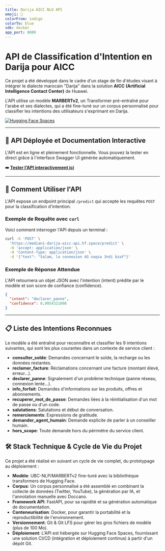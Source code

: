```yaml
---
title: Darija AICC NLU API
emoji: 🚀
colorFrom: indigo
colorTo: blue
sdk: docker
app_port: 8000
---
```


# API de Classification d'Intention en Darija pour AICC

Ce projet a été développé dans le cadre d'un stage de fin d'études visant à intégrer le dialecte marocain "Darija" dans la solution **AICC (Artificial Intelligence Contact Center)** de Huawei.

L'API utilise un modèle **MARBERTv2**, un Transformer pré-entraîné pour l'arabe et ses dialectes, qui a été fine-tuné sur un corpus personnalisé pour classifier les intentions des utilisateurs s'exprimant en Darija.

[![Hugging Face Spaces](https://img.shields.io/badge/🤗%20Spaces-Live%20Demo%20API-yellow)](https://mediani-darija-aicc-api.hf.space/docs)

---

## 🚀 API Déployée et Documentation Interactive

L'API est en ligne et pleinement fonctionnelle. Vous pouvez la tester en direct grâce à l'interface Swagger UI générée automatiquement.

**➡️ [Tester l'API interactivement ici](https://mediani-darija-aicc-api.hf.space/docs)**

---

## 🔧 Comment Utiliser l'API

L'API expose un endpoint principal `/predict` qui accepte les requêtes `POST` pour la classification d'intention.

### Exemple de Requête avec `curl`

Voici comment interroger l'API depuis un terminal :

```bash
curl -X 'POST' \
  'https://mediani-darija-aicc-api.hf.space/predict' \
  -H 'accept: application/json' \
  -H 'Content-Type: application/json' \
  -d '{"text": "Salam, la connexion 4G naqsa 3ndi bzaf"}'
```

### Exemple de Réponse Attendue

L'API retournera un objet JSON avec l'intention (intent) prédite par le modèle et son score de confiance (confidence).

```json
{
  "intent": "declarer_panne",
  "confidence": 0.9954321098
}
```

---

## 📋 Liste des Intentions Reconnues

Le modèle a été entraîné pour reconnaître et classifier les 9 intentions suivantes, qui sont les plus courantes dans un contexte de service client :

- **consulter_solde**: Demandes concernant le solde, la recharge ou les données restantes.
- **reclamer_facture**: Réclamations concernant une facture (montant élevé, erreur...).
- **declarer_panne**: Signalement d'un problème technique (panne réseau, connexion lente...).
- **info_forfait**: Demandes d'informations sur les produits, offres et abonnements.
- **recuperer_mot_de_passe**: Demandes liées à la réinitialisation d'un mot de passe ou d'un code.
- **salutations**: Salutations et début de conversation.
- **remerciements**: Expressions de gratitude.
- **demander_agent_humain**: Demande explicite de parler à un conseiller humain.
- **hors_scope**: Toute demande hors du périmètre du service client.

## 🛠️ Stack Technique & Cycle de Vie du Projet

Ce projet a été réalisé en suivant un cycle de vie complet, du prototypage au déploiement :

- **Modèle**: UBC-NLP/MARBERTv2 fine-tuné avec la bibliothèque transformers de Hugging Face.
- **Corpus**: Un corpus personnalisé a été assemblé en combinant la collecte de données (Twitter, YouTube), la génération par IA, et l'annotation manuelle avec Doccano.
- **Framework API**: FastAPI, pour sa rapidité et sa génération automatique de documentation.
- **Conteneurisation**: Docker, pour garantir la portabilité et la reproductibilité de l'environnement.
- **Versionnement**: Git & Git LFS pour gérer les gros fichiers de modèle (plus de 100 Mo).
- **Déploiement**: L'API est hébergée sur Hugging Face Spaces, fournissant une solution CI/CD (intégration et déploiement continus) à partir d'un dépôt Git.
